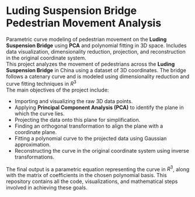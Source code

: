# Luding Suspension Bridge Pedestrian Movement Analysis
Parametric curve modeling of pedestrian movement on the **Luding Suspension Bridge** using **PCA** and polynomial fitting in 3D space. Includes data visualization, dimensionality reduction, projection, and reconstruction in the original coordinate system.  
This project analyzes the movement of pedestrians across the **Luding Suspension Bridge** in China using a dataset of 3D coordinates. The bridge follows a catenary curve and is modeled using dimensionality reduction and curve fitting techniques in $R^3$  
The main objectives of the project include:
- Importing and visualizing the raw 3D data points.
- Applying **Principal Component Analysis (PCA)** to identify the plane in which the curve lies.
- Projecting the data onto this plane for simplification.
- Finding an orthogonal transformation to align the plane with a coordinate plane.
- Fitting a polynomial curve to the projected data using Gaussian approximation.
- Reconstructing the curve in the original coordinate system using inverse transformations.

The final output is a parametric equation representing the curve in $R^3$, along with the matrix of coefficients in the chosen polynomial basis.
This repository contains all the code, visualizations, and mathematical steps involved in achieving these goals.




